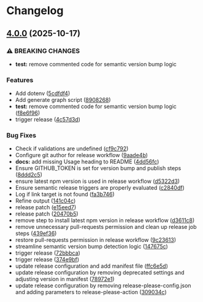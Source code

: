# Changelog

## [4.0.0](https://github.com/HarrisSidiropoulos/generate-contentful-graph/compare/generate-contentful-graph-v3.0.0...generate-contentful-graph-v4.0.0) (2025-10-17)


### ⚠ BREAKING CHANGES

* **test:** remove commented code for semantic version bump logic

### Features

* Add dotenv ([5cdfdf4](https://github.com/HarrisSidiropoulos/generate-contentful-graph/commit/5cdfdf41c22378fe5700f622e08e2b3858ea1101))
* Add generate graph script ([8908268](https://github.com/HarrisSidiropoulos/generate-contentful-graph/commit/8908268057626f99e9e3074212005809b21be9c2))
* **test:** remove commented code for semantic version bump logic ([f8e6f96](https://github.com/HarrisSidiropoulos/generate-contentful-graph/commit/f8e6f96cd7ef3747c40d5b30c603f012061290ba))
* trigger release ([4c57d3d](https://github.com/HarrisSidiropoulos/generate-contentful-graph/commit/4c57d3d105c3af0d6a448db63c101eceefd0d429))


### Bug Fixes

* Check if validations are undefined ([cf9c792](https://github.com/HarrisSidiropoulos/generate-contentful-graph/commit/cf9c7920c5d5a634a6e707e40fe4e5e4b836b980))
* Configure git author for release workflow ([9aade4b](https://github.com/HarrisSidiropoulos/generate-contentful-graph/commit/9aade4bd0202a0fecf42977b31b2b0e02fc0c247))
* **docs:** add missing Usage heading to README ([4dd56fc](https://github.com/HarrisSidiropoulos/generate-contentful-graph/commit/4dd56fc7004cfaa192736310c7310af642fd768d))
* Ensure GITHUB_TOKEN is set for version bump and publish steps ([8ddd2c5](https://github.com/HarrisSidiropoulos/generate-contentful-graph/commit/8ddd2c572a6f1492d7a1117db12f9163e5444eb4))
* ensure latest npm version is used in release workflow ([d5322d3](https://github.com/HarrisSidiropoulos/generate-contentful-graph/commit/d5322d361c106fc6d0422af17c77a87c81ce6e78))
* Ensure semantic release triggers are properly evaluated ([c2840df](https://github.com/HarrisSidiropoulos/generate-contentful-graph/commit/c2840df059c06b6786de0f715025af15d9f95c92))
* Log if link target is not found ([fa3b746](https://github.com/HarrisSidiropoulos/generate-contentful-graph/commit/fa3b74616a5fef56bcacd6c96e7713503015b43c))
* Refine output ([141c04c](https://github.com/HarrisSidiropoulos/generate-contentful-graph/commit/141c04c52efa30ae5e3b4d007a3b8227147e4408))
* release patch ([e15eed7](https://github.com/HarrisSidiropoulos/generate-contentful-graph/commit/e15eed7c4eb3f4e7c67b3109f9f31ea4928b50bb))
* release patch ([20470b5](https://github.com/HarrisSidiropoulos/generate-contentful-graph/commit/20470b5c64884364c2233636411c2e32695e058b))
* remove step to install latest npm version in release workflow ([d3611c8](https://github.com/HarrisSidiropoulos/generate-contentful-graph/commit/d3611c8c51a7cfe3673bded65d0a81646e23d2b9))
* remove unnecessary pull-requests permission and clean up release job steps ([439ef36](https://github.com/HarrisSidiropoulos/generate-contentful-graph/commit/439ef36f6f3f0397c0009755aef641eddd3995a4))
* restore pull-requests permission in release workflow ([9c23613](https://github.com/HarrisSidiropoulos/generate-contentful-graph/commit/9c23613bd2695d0e4f316dbba9db3115b3389b6c))
* streamline semantic version bump detection logic ([147675c](https://github.com/HarrisSidiropoulos/generate-contentful-graph/commit/147675cf24917500ce963db95b3489eaadbb792a))
* trigger release ([72bbbca](https://github.com/HarrisSidiropoulos/generate-contentful-graph/commit/72bbbcab91a7569283d5dccac3435414c5007d0e))
* trigger release ([374e9bf](https://github.com/HarrisSidiropoulos/generate-contentful-graph/commit/374e9bf9cb56b85a3061eaf926f9204e2344c5bf))
* update release configuration and add manifest file ([ffc6e5d](https://github.com/HarrisSidiropoulos/generate-contentful-graph/commit/ffc6e5db6b7e9c0454ab39265bb85d29faeab1c8))
* update release configuration by removing deprecated settings and adjusting version in manifest ([78972e1](https://github.com/HarrisSidiropoulos/generate-contentful-graph/commit/78972e1dec435c8066053f9f3267a7df2c4b3652))
* update release configuration by removing release-please-config.json and adding parameters to release-please-action ([309034c](https://github.com/HarrisSidiropoulos/generate-contentful-graph/commit/309034cbf96d0280201c0a34b4adcffc3e41de3e))
